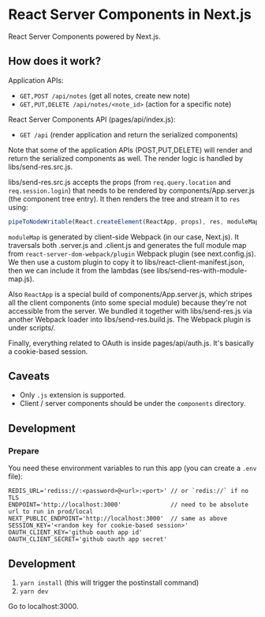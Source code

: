 # React Server Components in Next.js

React Server Components powered by Next.js.

## How does it work?

Application APIs:
- `GET,POST /api/notes` (get all notes, create new note)
- `GET,PUT,DELETE /api/notes/<note_id>` (action for a specific note)

React Server Components API (pages/api/index.js):
- `GET /api` (render application and return the serialized components)

Note that some of the application APIs (POST,PUT,DELETE) will render and return the serialized components as well. The render logic is handled by libs/send-res.src.js.

libs/send-res.src.js accepts the props (from `req.query.location` and `req.session.login`) that needs to be rendered by components/App.server.js (the component tree entry). It then renders the tree and stream it to `res` using:

```js
pipeToNodeWritable(React.createElement(ReactApp, props), res, moduleMap)
```

`moduleMap` is generated by client-side Webpack (in our case, Next.js). It traversals both .server.js and .client.js and generates the full module map from `react-server-dom-webpack/plugin` Webpack plugin (see next.config.js). 
We then use a custom plugin to copy it to libs/react-client-manifest.json, then we can include it from the lambdas (see libs/send-res-with-module-map.js).

Also `ReactApp` is a special build of components/App.server.js, which stripes all the client components (into some special module) because they're not accessible from the server. We bundled it together with libs/send-res.js via another Webpack loader into libs/send-res.build.js. The Webpack plugin is under scripts/.

Finally, everything related to OAuth is inside pages/api/auth.js. It's basically a cookie-based session.

## Caveats

- Only `.js` extension is supported.
- Client / server components should be under the `components` directory.

## Development
### Prepare

You need these environment variables to run this app (you can create a `.env` file):

```
REDIS_URL='rediss://:<password>@<url>:<port>' // or `redis://` if no TLS
ENDPOINT='http://localhost:3000'              // need to be absolute url to run in prod/local
NEXT_PUBLIC_ENDPOINT='http://localhost:3000'  // same as above
SESSION_KEY='<random key for cookie-based session>'
OAUTH_CLIENT_KEY='github oauth app id'
OAUTH_CLIENT_SECRET='github oauth app secret'
```

## Development

1. `yarn install` (this will trigger the postinstall command)
2. `yarn dev`

Go to localhost:3000.
